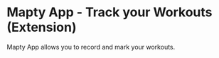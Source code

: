 # Mapty App - Track your Workouts (Extension)
Mapty App allows you to record and mark your workouts.  



